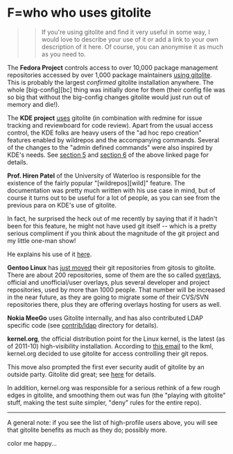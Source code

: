 # F=who who uses gitolite

>   >   If you're using gitolite and find it very useful in some way, I would
>   >   love to describe your use of it or add a link to your own description
>   >   of it here.  Of course, you can anonymise it as much as you need to.

The **Fedora Project** controls access to over 10,000 package management
repositories accessed by over 1,000 package maintainers [using
gitolite][fedora].  This is probably the largest *confirmed* gitolite
installation anywhere.  The whole [big-config][bc] thing was initially done
for them (their config file was so big that without the big-config changes
gitolite would just run out of memory and die!).

[fedora]: http://lists.fedoraproject.org/pipermail/devel-announce/2010-July/000647.html

The **KDE project** [uses][kde] gitolite (in combination with redmine for
issue tracking and reviewboard for code review).  Apart from the usual access
control, the KDE folks are heavy users of the "ad hoc repo creation" features
enabled by wildrepos and the accompanying commands.  Several of the changes to
the "admin defined commands" were also inspired by KDE's needs.  See [section
5][s5] and [section 6][s6] of the above linked page for details.

[kde]: http://community.kde.org/Sysadmin/GitKdeOrgManual
[s5]: http://community.kde.org/Sysadmin/GitKdeOrgManual#Server-side_commands
[s6]: http://community.kde.org/Sysadmin/GitKdeOrgManual#Personal_repositories
[kdera]: http://permalink.gmane.org/gmane.comp.kde.scm-interest/1437

**Prof. Hiren Patel** of the University of Waterloo is responsible for the
existence of the fairly popular "[wildrepos][wild]" feature.  The
documentation was pretty much written with his use case in mind, but of course
it turns out to be useful for a lot of people, as you can see from the
previous para on KDE's use of gitolite.

In fact, he surprised the heck out of me recently by saying that if it hadn't
been for this feature, he might not have used git itself -- which is a pretty
serious compliment if you think about the magnitude of the git project and my
little one-man show!

He explains his use of it [here][hiren].

[hiren]: http://ece.uwaterloo.ca/~hdpatel/uwhtml/wildrepos-in-gitolite/

**Gentoo Linux** has [just moved][gentoo1] their git repositories from gitosis
to gitolite. There are about 200 repositories, some of them are the so called
[overlays][gentoo2], official and unofficial/user overlays, plus several
developer and project repositories, used by more than 1000 people. That number
will be increased in the near future, as they are going to migrate some of
their CVS/SVN repositories there, plus they are offering overlays hosting for
users as well.

[gentoo1]: http://archives.gentoo.org/gentoo-dev/msg_2812c9b9e768f64b46360ab17b9d0024.xml
[gentoo2]: http://www.gentoo.org/proj/en/overlays/

**Nokia MeeGo** uses Gitolite internally, and has also contributed LDAP
specific code (see [contrib/ldap][ldap] directory for details).

[ldap]: http://github.com/sitaramc/gitolite/blob/pu/contrib/ldap

**kernel.org**, the official distribution point for the Linux kernel, is the
latest (as of 2011-10) high-visibility installation.  According to [this
email][ko-ann] to the lkml, kernel.org decided to use gitolite for access
controlling their git repos.

This move also prompted the first ever security audit of gitolite by an
outside party.  Gitolite did great; see [here][audit] for details.

In addition, kernel.org was responsible for a serious rethink of a few rough
edges in gitolite, and smoothing them out was fun (the "playing with gitolite"
stuff, making the test suite simpler, "deny" rules for the entire repo).

[ko-ann]: http://lkml.org/lkml/2011/9/23/357
[audit]: http://groups.google.com/group/gitolite/browse_thread/thread/8dc5242052b16d0f

----

A general note: if you see the list of high-profile users above, you will see
that gitolite benefits as much as they do; possibly more.

color me happy...
